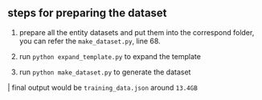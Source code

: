 ## steps for preparing the dataset
1. prepare all the entity datasets and put them into the correspond folder, you can refer the `make_dataset.py`, line 68.

2. run `python expand_template.py` to expand the template

3. run `python make_dataset.py` to generate the dataset

| final output would be `training_data.json` around `13.4GB`
